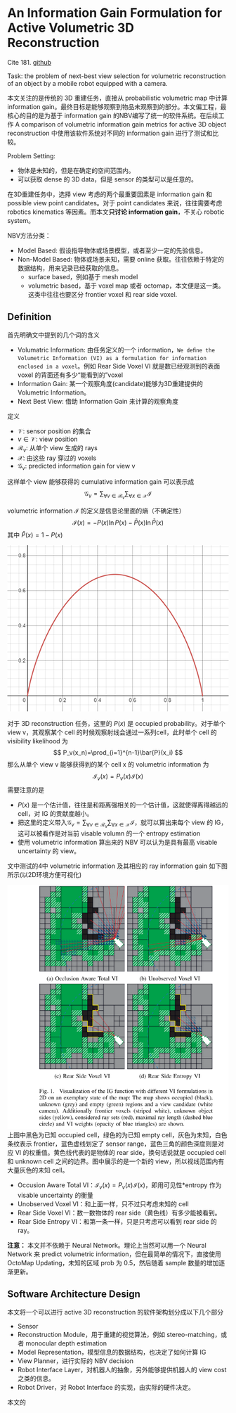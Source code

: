 # An Information Gain Formulation for Active Volumetric 3D Reconstruction
Cite 181. [github](https://github.com/uzh-rpg/rpg_ig_active_reconstruction)

Task: the problem of next-best view selection for volumetric reconstruction of an object by a mobile robot equipped with a camera.

本文关注的是传统的 3D 重建任务，直接从 probabilistic volumetric map 中计算 information gain。最终目标是能够观察到物品未观察到的部分。本文偏工程，最核心的目的是为基于 information gain 的NBV编写了统一的软件系统。在后续工作 A comparison of volumetric information gain metrics for active 3D object reconstruction 中使用该软件系统对不同的 information gain 进行了测试和比较。

Problem Setting:
- 物体是未知的，但是在确定的空间范围内。
- 可以获取 dense 的 3D data，但是 sensor 的类型可以是任意的。

在3D重建任务中，选择 view 考虑的两个最重要因素是 information gain 和 possible view point candidates。对于 point candidates 来说，往往需要考虑 robotics kinematics 等因素。而本文**只讨论 information gain**，不关心 robotic system。

NBV方法分类：
- Model Based: 假设指导物体或场景模型，或者至少一定的先验信息。
- Non-Model Based: 物体或场景未知，需要 online 获取。往往依赖于特定的数据结构，用来记录已经获取的信息。
  - surface based，例如基于 mesh model
  - volumetric based，基于 voxel map 或者 octomap，本文便是这一类。这类中往往也要区分 frontier voxel 和 rear side voxel.
  
## Definition
首先明确文中提到的几个词的含义
- Volumatric Information: 由任务定义的一个 information，`We deﬁne the Volumetric Information (VI) as a formulation for information enclosed in a voxel`。例如 Rear Side Voxel VI 就是数已经观测到的表面 voxel 的背面还有多少“能看到的”voxel
- Information Gain: 某一个观察角度(candidate)能够为3D重建提供的 Volumetric Information。
- Next Best View: 借助 Information Gain 来计算的观察角度

定义
- $\mathcal{V}$: sensor position 的集合
- $v\in\mathcal{V}$: view position
- $\mathcal{R}_v$: 从单个 view 生成的 rays
- $\mathcal{X}$: 由这些 ray 穿过的 voxels
- $\mathcal{G}_v$: predicted information gain for view v

这样单个 view 能够获得的 cumulative information gain 可以表示成
$$\mathcal{G}_v=\sum_{\forall v\in \mathcal{R}_v}\sum_{\forall x\in\mathcal{X}}\mathcal{I}$$

volumetric information $\mathcal{I}$ 的定义是信息论里面的熵（不确定性）
$$
\mathcal{I}(x)=-P(x)\ln P(x)-\bar{P}(x)\ln\bar{P}(x)
$$
其中 $\bar{P}(x)=1-P(x)$

![](../imgs/entropy.png)

对于 3D reconstruction 任务，这里的 $P(x)$ 是 occupied probability。对于单个 view v，其观察某个 cell 的时候观察射线会通过一系列cell，此时单个 cell 的 visibility likelihood 为
$$
P_v(x_n)=\prod_{i=1}^{n-1}\bar{P}(x_i)
$$
那么从单个 view v 能够获得到的某个 cell x 的 volumetric information 为
$$
\mathcal{I}_v(x)=P_v(x)\mathcal{I}(x)
$$
需要注意的是
- $P(x)$ 是一个估计值，往往是和距离强相关的一个估计值，这就使得离得越远的 cell，对 IG 的贡献度越小。
- 把这里的定义带入$\mathcal{G}_v=\sum_{\forall v\in \mathcal{R}_v}\sum_{\forall x\in\mathcal{X}}\mathcal{I}$，就可以算出来每个 view 的 IG，这可以被看作是对当前 visable volumn 的一个 entropy estimation
- 使用 volumetric information 算出来的 NBV 可以认为是具有最高 visable uncertainty 的 view。

文中测试的4中 volumetric information 及其相应的 ray information gain 如下图所示(以2D环境方便可视化)

![](../imgs/informationGain.png)
上图中黑色为已知 occupied cell，绿色的为已知 empty cell，灰色为未知，白色条纹表示 frontier，蓝色虚线划定了 sensor range，蓝色三角的颜色深度则是对应 VI 的权重值。黄色线代表的是物体的 rear side，换句话说就是 occupied cell 和 unknown cell 之间的边界。图中展示的是一个新的 view，所以视线范围内有大量灰色的未知 cell。
- Occusion Aware Total VI：$\mathcal{I}_v(x)=P_v(x)\mathcal{I}(x)$，即用可见性*entropy 作为 visable uncertainty 的衡量
- Unobserved Voxel VI：和上面一样，只不过只考虑未知的 cell
- Rear Side Voxel VI：数一数物体的 rear side（黄色线）有多少能被看到。
- Rear Side Entropy VI：和第一条一样，只是只考虑可以看到 rear side 的 ray。

**注意：** 本文并不依赖于 Neural Network。理论上当然可以用一个 Neural Network 来 predict volumetric information，但在最简单的情况下，直接使用 OctoMap Updating，未知的区域 prob 为 0.5，然后随着 sample 数量的增加逐渐更新。

## Software Architecture Design
本文将一个可以进行 active 3D reconstruction 的软件架构划分成以下几个部分
- Sensor
- Reconstruction Module，用于重建的视觉算法，例如 stereo-matching，或者 monocular depth estimation
- Model Representation，模型信息的数据结构，也决定了如何计算 IG
- View Planner，进行实际的 NBV decision
- Robot Interface Layer，对机器人的抽象，另外能够提供机器人的 view cost 之类的信息。
- Robot Driver，对 Robot Interface 的实现，由实际的硬件决定。

本文的 
